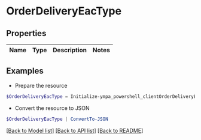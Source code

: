 # OrderDeliveryEacType
## Properties

Name | Type | Description | Notes
------------ | ------------- | ------------- | -------------

## Examples

- Prepare the resource
```powershell
$OrderDeliveryEacType = Initialize-ympa_powershell_clientOrderDeliveryEacType 
```

- Convert the resource to JSON
```powershell
$OrderDeliveryEacType | ConvertTo-JSON
```

[[Back to Model list]](../README.md#documentation-for-models) [[Back to API list]](../README.md#documentation-for-api-endpoints) [[Back to README]](../README.md)

